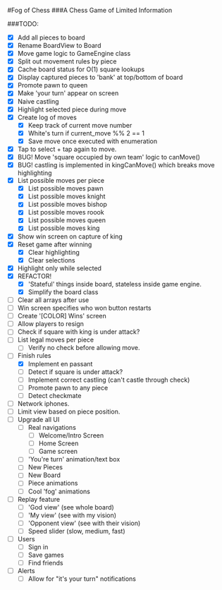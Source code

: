 #Fog of Chess
###A Chess Game of Limited Information

###TODO:
* [X] Add all pieces to board
* [X] Rename BoardView to Board
* [X] Move game logic to GameEngine class
* [x] Split out movement rules by piece
* [x] Cache board status for O(1) square lookups
* [x] Display captured pieces to 'bank' at top/bottom of board
* [x] Promote pawn to queen
* [x] Make 'your turn' appear on screen
* [x] Naive castling
* [x] Highlight selected piece during move
* [x] Create log of moves
  * [x] Keep track of current move number
  * [x] White's turn if current_move %% 2  == 1
  * [x] Save move once executed with enumeration
* [x] Tap to select + tap again to move.
* [x] BUG! Move 'square occupied by own team' logic to canMove()
* [x] BUG! castling is implemented in kingCanMove() which breaks move highlighting
* [x] List possible moves per piece
  * [x] List possible moves pawn
  * [x] List possible moves knight
  * [x] List possible moves bishop
  * [x] List possible moves roook
  * [x] List possible moves queen
  * [x] List possible moves king
* [x] Show win screen on capture of king
* [x] Reset game after winning
  * [x] Clear highlighting
  * [x] Clear selections
* [x] Highlight only while selected
* [x] REFACTOR!
  * [x] 'Stateful' things inside board, stateless inside game engine.
  * [x] Simplify the board class
* [ ] Clear all arrays after use
* [ ] Win screen specifies who won button restarts
* [ ] Create '[COLOR] Wins' screen
* [ ] Allow players to resign
* [ ] Check if square with king is under attack?
* [ ] List legal moves per piece
  * [ ] Verify no check before allowing move.
* [ ] Finish rules
  * [x] Implement en passant
  * [ ] Detect if square is under attack?
  * [ ] Implement correct castling (can't castle through check)
  * [ ] Promote pawn to any piece
  * [ ] Detect checkmate
* [ ] Network iphones.
* [ ] Limit view based on piece position.
* [ ] Upgrade all UI
  * [ ] Real navigations
    * [ ] Welcome/Intro Screen
    * [ ] Home Screen
    * [ ] Game screen
  * [ ] 'You're turn' animation/text box
  * [ ] New Pieces
  * [ ] New Board
  * [ ] Piece animations
  * [ ] Cool 'fog' animations
* [ ] Replay feature
  * [ ] 'God view' (see whole board)
  * [ ] 'My view' (see with my vision)
  * [ ] 'Opponent view' (see with their vision)
  * [ ] Speed slider (slow, medium, fast)
* [ ] Users
  * [ ] Sign in
  * [ ] Save games
  * [ ] Find friends
* [ ] Alerts
  * [ ] Allow for "it's your turn" notifications

